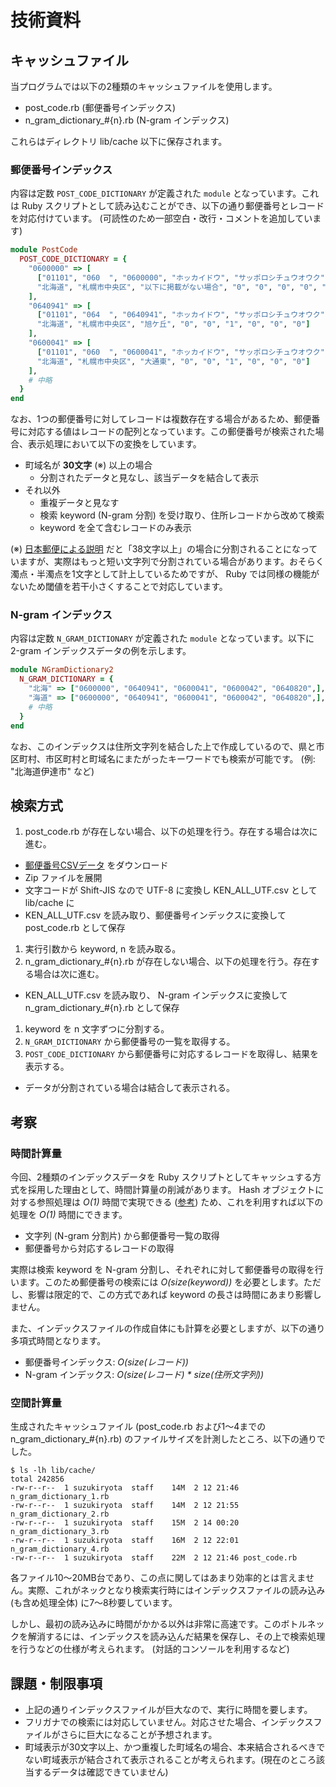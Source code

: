 # 技術資料

## キャッシュファイル

当プログラムでは以下の2種類のキャッシュファイルを使用します。

- post_code.rb (郵便番号インデックス)
- n_gram_dictionary_#{n}.rb (N-gram インデックス)

これらはディレクトリ lib/cache 以下に保存されます。

### 郵便番号インデックス

内容は定数 `POST_CODE_DICTIONARY` が定義された `module` となっています。これは Ruby スクリプトとして読み込むことができ、以下の通り郵便番号とレコードを対応付けています。 (可読性のため一部空白・改行・コメントを追加しています)

```post_code.rb
module PostCode
  POST_CODE_DICTIONARY = {
    "0600000" => [
      ["01101", "060  ", "0600000", "ホッカイドウ", "サッポロシチュウオウク", "イカニケイサイガナイバアイ",
      "北海道", "札幌市中央区", "以下に掲載がない場合", "0", "0", "0", "0", "0", "0"]
    ],
    "0640941" => [
      ["01101", "064  ", "0640941", "ホッカイドウ", "サッポロシチュウオウク", "アサヒガオカ",
      "北海道", "札幌市中央区", "旭ケ丘", "0", "0", "1", "0", "0", "0"]
    ],
    "0600041" => [
      ["01101", "060  ", "0600041", "ホッカイドウ", "サッポロシチュウオウク", "オオドオリヒガシ",
      "北海道", "札幌市中央区", "大通東", "0", "0", "1", "0", "0", "0"]
    ],
    # 中略
  }
end
```

なお、1つの郵便番号に対してレコードは複数存在する場合があるため、郵便番号に対応する値はレコードの配列となっています。この郵便番号が検索された場合、表示処理において以下の変換をしています。

- 町域名が **30文字** (※) 以上の場合
  - 分割されたデータと見なし、該当データを結合して表示
- それ以外
  - 重複データと見なす
  - 検索 keyword (N-gram 分割) を受け取り、住所レコードから改めて検索
  - keyword を全て含むレコードのみ表示

(※) [日本郵便による説明](http://www.post.japanpost.jp/zipcode/dl/readme.html) だと「38文字以上」の場合に分割されることになっていますが、実際はもっと短い文字列で分割されている場合があります。おそらく濁点・半濁点を1文字として計上しているためですが、 Ruby では同様の機能がないため閾値を若干小さくすることで対応しています。

### N-gram インデックス

内容は定数 `N_GRAM_DICTIONARY` が定義された `module` となっています。以下に 2-gram インデックスデータの例を示します。

```n_gram_dictionary_2.rb
module NGramDictionary2
  N_GRAM_DICTIONARY = {
    "北海" => ["0600000", "0640941", "0600041", "0600042", "0640820",], # 途中省略
    "海道" => ["0600000", "0640941", "0600041", "0600042", "0640820",], # 途中省略
    # 中略
  }
end
```

なお、このインデックスは住所文字列を結合した上で作成しているので、県と市区町村、市区町村と町域名にまたがったキーワードでも検索が可能です。 (例: "北海道伊達市" など)

## 検索方式

1. post_code.rb が存在しない場合、以下の処理を行う。存在する場合は次に進む。
  - [郵便番号CSVデータ](http://www.post.japanpost.jp/zipcode/dl/kogaki/zip/ken_all.zip) をダウンロード
  - Zip ファイルを展開
  - 文字コードが Shift-JIS なので UTF-8 に変換し KEN_ALL_UTF.csv として lib/cache に
  - KEN_ALL_UTF.csv を読み取り、郵便番号インデックスに変換して post_code.rb として保存
1. 実行引数から keyword, n を読み取る。
1. n_gram_dictionary_#{n}.rb が存在しない場合、以下の処理を行う。存在する場合は次に進む。
  - KEN_ALL_UTF.csv を読み取り、 N-gram インデックスに変換して n_gram_dictionary_#{n}.rb として保存
1. keyword を n 文字ずつに分割する。
1. `N_GRAM_DICTIONARY` から郵便番号の一覧を取得する。
1. `POST_CODE_DICTIONARY` から郵便番号に対応するレコードを取得し、結果を表示する。
  - データが分割されている場合は結合して表示される。

## 考察

### 時間計算量

今回、2種類のインデックスデータを Ruby スクリプトとしてキャッシュする方式を採用した理由として、時間計算量の削減があります。 Hash オブジェクトに対する参照処理は _O(1)_ 時間で実現できる ([参考](http://www.jaist.ac.jp/~kshirai/lec/i223/09.pdf)) ため、これを利用すれば以下の処理を _O(1)_ 時間にできます。

- 文字列 (N-gram 分割片) から郵便番号一覧の取得
- 郵便番号から対応するレコードの取得

実際は検索 keyword を N-gram 分割し、それぞれに対して郵便番号の取得を行います。このため郵便番号の検索には _O(size(keyword))_ を必要とします。ただし、影響は限定的で、この方式であれば keyword の長さは時間にあまり影響しません。

また、インデックスファイルの作成自体にも計算を必要としますが、以下の通り多項式時間となります。

- 郵便番号インデックス: _O(size(レコード))_
- N-gram インデックス: _O(size(レコード) * size(住所文字列))_

### 空間計算量

生成されたキャッシュファイル (post_code.rb および1〜4までの n_gram_dictionary_#{n}.rb) のファイルサイズを計測したところ、以下の通りでした。

```
$ ls -lh lib/cache/
total 242856
-rw-r--r--  1 suzukiryota  staff    14M  2 12 21:46 n_gram_dictionary_1.rb
-rw-r--r--  1 suzukiryota  staff    14M  2 12 21:55 n_gram_dictionary_2.rb
-rw-r--r--  1 suzukiryota  staff    15M  2 14 00:20 n_gram_dictionary_3.rb
-rw-r--r--  1 suzukiryota  staff    16M  2 12 22:01 n_gram_dictionary_4.rb
-rw-r--r--  1 suzukiryota  staff    22M  2 12 21:46 post_code.rb
```

各ファイル10〜20MB台であり、この点に関してはあまり効率的とは言えません。実際、これがネックとなり検索実行時にはインデックスファイルの読み込み (も含め処理全体) に7〜8秒要しています。

しかし、最初の読み込みに時間がかかる以外は非常に高速です。このボトルネックを解消するには、インデックスを読み込んだ結果を保存し、その上で検索処理を行うなどの仕様が考えられます。 (対話的コンソールを利用するなど)

## 課題・制限事項

- 上記の通りインデックスファイルが巨大なので、実行に時間を要します。
- フリガナでの検索には対応していません。対応させた場合、インデックスファイルがさらに巨大になることが予想されます。
- 町域表示が30文字以上、かつ重複した町域名の場合、本来結合されるべきでない町域表示が結合されて表示されることが考えられます。(現在のところ該当するデータは確認できていません)

